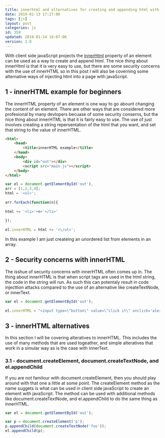 ```yaml
---
title: innerhtml and alternatives for creating and appending html with javaScript
date: 2019-01-13 17:27:00
tags: [js]
layout: post
categories: js
id: 359
updated: 2019-01-14 18:07:06
version: 1.8
---
```


With client side javaScript projects the [innerHtml](https://developer.mozilla.org/en-US/docs/Web/API/Element/innerHTML) property of an element can be used as a way to create and append html. The nice thing about innerHtml is that it is very easy to use, but there are some security concerns with the use of innerHTML so in this post I will also be coverning some alternative ways of injecting html into a page with javaScript. 

<!-- more -->

## 1 - innerHTML example for beginners

The innerHTML property of an element is one way to go abount changing the content of an element. There are other ways that are considered more profesional by many devlopers becuase of some security conserns, but the nice thing about innerHTML is that it is fairly easy to use. The use of just involves creating a string repersentation of the html that you want, and set that string to the value of innerHTML.

```html
<html>
    <head>
        <title>innerHTML example</title>
    </head>
    <body>
        <div id="out"></div>
        <script src="main.js"></script>
    </body>
</html>
```

```js
var el = document.getElementById('out'),
arr = [1,2,3,4];
html = '<ul>';
 
arr.forEach(function(n){
 
html += '<li>'+n+'</li>'
 
});
 
el.innerHTML = html += '<\/ul>';
```

In this example I am just createing an unordered list from elements in an array.

## 2 - Security concerns with innerHTML

The isshue of security concerns with innerHTML often comes up in. The thing about innerHTML is that when script tags are used in the html string, the code in the string will run. As such this can potentaly result in code injecttion attacks compared to the use of an alternative like createTextNode, or innerText.

```js
var el = document.getElementById('out');
 
el.innerHTML = "<input type=\"button\" value=\"click it\" onclick='alert(\"bad times\")'>";
```

## 3 - innerHTML alternatives

In this section I will be covering alteratives to innerHTML. This includes the use of many methods that are used togeather, and simple alteratives that work in a simular way as is the case with innerText.

### 3.1 - document.createElement, document.createTextNode, and el.appendChild

If you are not familour with document.createElement, then you should play around with that one a little at some point. The createElement method as the name suggets is what can be used in client side javaScript to create an element with javaScript. The method can be used with additional methods like document.createTextNode, and el.appendChild to do the same thing as innerHTML.

```js
var el = document.getElementById('out');

var p = document.createElement('p');
p.appendChild(document.createTextNode('foo'));
el.appendChild(p);
```